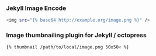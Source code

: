 ### Jekyll Image Encode
```sh
<img src="{% base64 http://example.org/image.png %}" />
```
### Image thumbnailing plugin for Jekyll / octopress
```sh
{% thumbnail /path/to/local/image.png 50x50< %}
```
